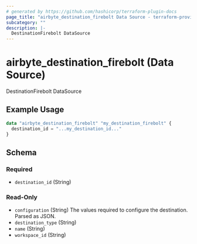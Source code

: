 ```yaml
---
# generated by https://github.com/hashicorp/terraform-plugin-docs
page_title: "airbyte_destination_firebolt Data Source - terraform-provider-airbyte"
subcategory: ""
description: |-
  DestinationFirebolt DataSource
---
```


# airbyte_destination_firebolt (Data Source)

DestinationFirebolt DataSource

## Example Usage

```terraform
data "airbyte_destination_firebolt" "my_destination_firebolt" {
  destination_id = "...my_destination_id..."
}
```

<!-- schema generated by tfplugindocs -->
## Schema

### Required

- `destination_id` (String)

### Read-Only

- `configuration` (String) The values required to configure the destination. Parsed as JSON.
- `destination_type` (String)
- `name` (String)
- `workspace_id` (String)
